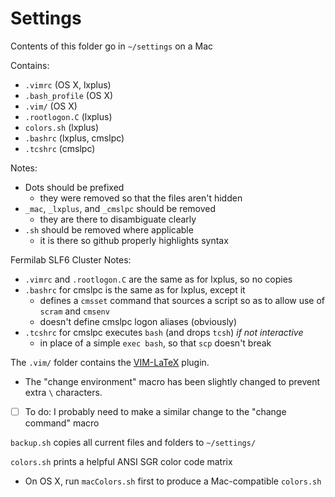 # Settings

Contents of this folder go in `~/settings` on a Mac

Contains:
  * `.vimrc` (OS X, lxplus)
  * `.bash_profile` (OS X)
  * `.vim/` (OS X)
  * `.rootlogon.C` (lxplus)
  * `colors.sh` (lxplus)
  * `.bashrc` (lxplus, cmslpc)
  * `.tcshrc` (cmslpc)

Notes:
  * Dots should be prefixed
    * they were removed so that the files aren't hidden
  * `_mac`, `_lxplus`, and `_cmslpc` should be removed
    * they are there to disambiguate clearly
  * `.sh` should be removed where applicable
    * it is there so github properly highlights syntax

Fermilab SLF6 Cluster Notes:
  * `.vimrc` and `.rootlogon.C` are the same as for lxplus, so no copies
  * `.bashrc` for cmslpc is the same as for lxplus, except it
    * defines a `cmsset` command that sources a script so as to allow use of `scram` and `cmsenv`
    * doesn't define cmslpc logon aliases (obviously)
  * `.tcshrc` for cmslpc executes `bash` (and drops `tcsh`) *if not interactive*
    * in place of a simple `exec bash`, so that `scp` doesn't break

The `.vim/` folder contains the [VIM-LaTeX](http://vim-latex.sourceforge.net/) plugin.
  * The "change environment" macro has been slightly changed to prevent extra `\` characters.
  * [ ] To do: I probably need to make a similar change to the "change command" macro

`backup.sh` copies all current files and folders to `~/settings/`

`colors.sh` prints a helpful ANSI SGR color code matrix
  * On OS X, run `macColors.sh` first to produce a Mac-compatible `colors.sh`
